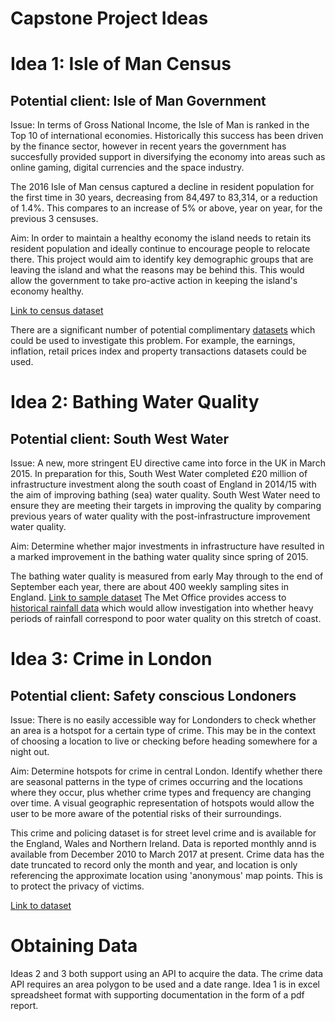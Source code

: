 Capstone Project Ideas
======================

Idea 1: Isle of Man Census
==========================

Potential client: Isle of Man Government
----------------------------------------

Issue: In terms of Gross National Income, the Isle of Man is ranked in the Top 10 of international economies. Historically this success has been driven by the finance sector, however in recent years the government has succesfully provided support in diversifying the economy into areas such as online gaming, digital currencies and the space industry.

The 2016 Isle of Man census captured a decline in resident population for the first time in 30 years, decreasing from 84,497 to 83,314, or a reduction of 1.4%. This compares to an increase of 5% or above, year on year, for the previous 3 censuses.

Aim: In order to maintain a healthy economy the island needs to retain its resident population and ideally continue to encourage people to relocate there. This project would aim to identify key demographic groups that are leaving the island and what the reasons may be behind this. This would allow the government to take pro-active action in keeping the island's economy healthy.

[Link to census dataset](https://www.gov.im/media/1350939/society-census-data.xlsx)

There are a significant number of potential complimentary [datasets](https://www.gov.im/about-the-government/departments/cabinet-office/open-data/) which could be used to investigate this problem. For example, the earnings, inflation, retail prices index and property transactions datasets could be used.

Idea 2: Bathing Water Quality
=============================

Potential client: South West Water
----------------------------------

Issue: A new, more stringent EU directive came into force in the UK in March 2015. In preparation for this, South West Water completed £20 million of infrastructure investment along the south coast of England in 2014/15 with the aim of improving bathing (sea) water quality. South West Water need to ensure they are meeting their targets in improving the quality by comparing previous years of water quality with the post-infrastructure improvement water quality.

Aim: Determine whether major investments in infrastructure have resulted in a marked improvement in the bathing water quality since spring of 2015.

The bathing water quality is measured from early May through to the end of September each year, there are about 400 weekly sampling sites in England. [Link to sample dataset](http://environment.data.gov.uk/bwq/index.html) The Met Office provides access to [historical rainfall data](http://www.metoffice.gov.uk/hadobs/hadukp/) which would allow investigation into whether heavy periods of rainfall correspond to poor water quality on this stretch of coast.

Idea 3: Crime in London
=======================

Potential client: Safety conscious Londoners
--------------------------------------------

Issue: There is no easily accessible way for Londonders to check whether an area is a hotspot for a certain type of crime. This may be in the context of choosing a location to live or checking before heading somewhere for a night out.

Aim: Determine hotspots for crime in central London. Identify whether there are seasonal patterns in the type of crimes occurring and the locations where they occur, plus whether crime types and frequency are changing over time. A visual geographic representation of hotspots would allow the user to be more aware of the potential risks of their surroundings.

This crime and policing dataset is for street level crime and is available for the England, Wales and Northern Ireland. Data is reported monthly annd is available from December 2010 to March 2017 at present. Crime data has the date truncated to record only the month and year, and location is only referencing the approximate location using 'anonymous' map points. This is to protect the privacy of victims.

[Link to dataset](https://data.police.uk/docs/method/crime-street/)

Obtaining Data
==============

Ideas 2 and 3 both support using an API to acquire the data. The crime data API requires an area polygon to be used and a date range. Idea 1 is in excel spreadsheet format with supporting documentation in the form of a pdf report.
